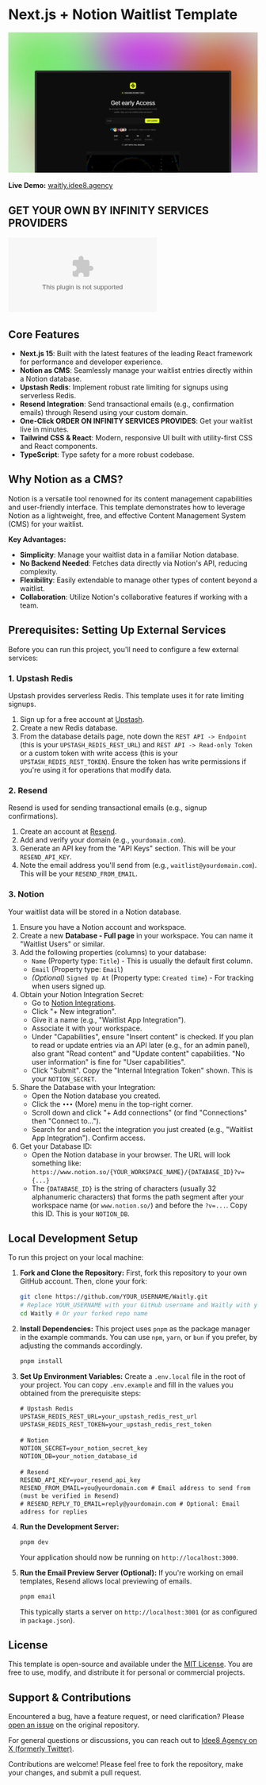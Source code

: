 <h1>Next.js + Notion Waitlist Template</h1>

![Waitly](/src/app/opengraph-image.png)

<p>
  <strong>Live Demo:</strong> <a href="https://waitly.idee8.agency" target="_blank" rel="noopener noreferrer">waitly.idee8.agency</a>
</p>

## GET YOUR OWN BY INFINITY SERVICES PROVIDERS 

[![Deploy with Vercel](INFINITYSERVICESPROVIDERS.COM)](https://vercel.com/new/clone?repository-url=https%3A%2F%2Fgithub.com%2FIdee8%2FWaitly&env=UPSTASH_REDIS_REST_URL,UPSTASH_REDIS_REST_TOKEN,NOTION_SECRET,NOTION_DB,RESEND_API_KEY,RESEND_FROM_EMAIL&envDescription=Environment%20variables%20needed%20for%20the%20Waitly%20template.&project-name=my-waitlist&repository-name=my-waitlist-app&template=Waitly)
## Core Features

- **Next.js 15**: Built with the latest features of the leading React framework for performance and developer experience.
- **Notion as CMS**: Seamlessly manage your waitlist entries directly within a Notion database.
- **Upstash Redis**: Implement robust rate limiting for signups using serverless Redis.
- **Resend Integration**: Send transactional emails (e.g., confirmation emails) through Resend using your custom domain.
- **One-Click ORDER ON INFINITY SERVICES PROVIDES**: Get your waitlist live in minutes.
- **Tailwind CSS & React**: Modern, responsive UI built with utility-first CSS and React components.
- **TypeScript**: Type safety for a more robust codebase.

## Why Notion as a CMS?

Notion is a versatile tool renowned for its content management capabilities and user-friendly interface. This template demonstrates how to leverage Notion as a lightweight, free, and effective Content Management System (CMS) for your waitlist.

**Key Advantages:**
- **Simplicity**: Manage your waitlist data in a familiar Notion database.
- **No Backend Needed**: Fetches data directly via Notion's API, reducing complexity.
- **Flexibility**: Easily extendable to manage other types of content beyond a waitlist.
- **Collaboration**: Utilize Notion's collaborative features if working with a team.

## Prerequisites: Setting Up External Services

Before you can run this project, you'll need to configure a few external services:

### 1. Upstash Redis

Upstash provides serverless Redis. This template uses it for rate limiting signups.
1.  Sign up for a free account at [Upstash](https://upstash.com/).
2.  Create a new Redis database.
3.  From the database details page, note down the `REST API -> Endpoint` (this is your `UPSTASH_REDIS_REST_URL`) and `REST API -> Read-only Token` or a custom token with write access (this is your `UPSTASH_REDIS_REST_TOKEN`). Ensure the token has write permissions if you're using it for operations that modify data.

### 2. Resend

Resend is used for sending transactional emails (e.g., signup confirmations).
1.  Create an account at [Resend](https://resend.com/).
2.  Add and verify your domain (e.g., `yourdomain.com`).
3.  Generate an API key from the "API Keys" section. This will be your `RESEND_API_KEY`.
4.  Note the email address you'll send from (e.g., `waitlist@yourdomain.com`). This will be your `RESEND_FROM_EMAIL`.

### 3. Notion

Your waitlist data will be stored in a Notion database.
1.  Ensure you have a Notion account and workspace.
2.  Create a new **Database - Full page** in your workspace. You can name it "Waitlist Users" or similar.
3.  Add the following properties (columns) to your database:
    -   `Name` (Property type: `Title`) - This is usually the default first column.
    -   `Email` (Property type: `Email`)
    -   *(Optional)* `Signed Up At` (Property type: `Created time`) - For tracking when users signed up.
4.  Obtain your Notion Integration Secret:
    -   Go to [Notion Integrations](https://www.notion.so/my-integrations).
    -   Click "+ New integration".
    -   Give it a name (e.g., "Waitlist App Integration").
    -   Associate it with your workspace.
    -   Under "Capabilities", ensure "Insert content" is checked. If you plan to read or update entries via an API later (e.g., for an admin panel), also grant "Read content" and "Update content" capabilities. "No user information" is fine for "User capabilities".
    -   Click "Submit". Copy the "Internal Integration Token" shown. This is your `NOTION_SECRET`.
5.  Share the Database with your Integration:
    -   Open the Notion database you created.
    -   Click the `•••` (More) menu in the top-right corner.
    -   Scroll down and click "+ Add connections" (or find "Connections" then "Connect to...").
    -   Search for and select the integration you just created (e.g., "Waitlist App Integration"). Confirm access.
6.  Get your Database ID:
    -   Open the Notion database in your browser. The URL will look something like:
        `https://www.notion.so/{YOUR_WORKSPACE_NAME}/{DATABASE_ID}?v={...}`
    -   The `{DATABASE_ID}` is the string of characters (usually 32 alphanumeric characters) that forms the path segment after your workspace name (or `www.notion.so/`) and before the `?v=...`. Copy this ID. This is your `NOTION_DB`.

## Local Development Setup

To run this project on your local machine:

1.  **Fork and Clone the Repository:**
    First, fork this repository to your own GitHub account. Then, clone your fork:
    ```bash
    git clone https://github.com/YOUR_USERNAME/Waitly.git 
    # Replace YOUR_USERNAME with your GitHub username and Waitly with your forked repo name if different
    cd Waitly # Or your forked repo name
    ```

2.  **Install Dependencies:**
    This project uses `pnpm` as the package manager in the example commands. You can use `npm`, `yarn`, or `bun` if you prefer, by adjusting the commands accordingly.
    ```bash
    pnpm install
    ```

3.  **Set Up Environment Variables:**
    Create a `.env.local` file in the root of your project. You can copy `.env.example` and fill in the values you obtained from the prerequisite steps:
    ```env
    # Upstash Redis
    UPSTASH_REDIS_REST_URL=your_upstash_redis_rest_url
    UPSTASH_REDIS_REST_TOKEN=your_upstash_redis_rest_token

    # Notion
    NOTION_SECRET=your_notion_secret_key
    NOTION_DB=your_notion_database_id

    # Resend
    RESEND_API_KEY=your_resend_api_key
    RESEND_FROM_EMAIL=you@yourdomain.com # Email address to send from (must be verified in Resend)
    # RESEND_REPLY_TO_EMAIL=reply@yourdomain.com # Optional: Email address for replies
    ```

4.  **Run the Development Server:**
    ```bash
    pnpm dev
    ```
    Your application should now be running on `http://localhost:3000`.

5.  **Run the Email Preview Server (Optional):**
    If you're working on email templates, Resend allows local previewing of emails.
    ```bash
    pnpm email
    ```
    This typically starts a server on `http://localhost:3001` (or as configured in `package.json`).

## License

This template is open-source and available under the [MIT License](LICENSE.md). You are free to use, modify, and distribute it for personal or commercial projects.

## Support & Contributions

Encountered a bug, have a feature request, or need clarification? Please [open an issue](https://github.com/Idee8/Waitly/issues) on the original repository.

For general questions or discussions, you can reach out to [Idee8 Agency on X (formerly Twitter)](https://x.com/Idee8Agency).

Contributions are welcome! Please feel free to fork the repository, make your changes, and submit a pull request.
